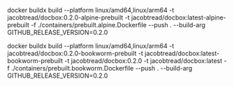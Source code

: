 
docker buildx build --platform linux/amd64,linux/arm64 -t jacobtread/docbox:0.2.0-alpine-prebuilt -t jacobtread/docbox:latest-alpine-prebuilt -f ./containers/prebuilt.alpine.Dockerfile --push . --build-arg GITHUB_RELEASE_VERSION=0.2.0


docker buildx build --platform linux/amd64,linux/arm64 -t jacobtread/docbox:0.2.0-bookworm-prebuilt -t jacobtread/docbox:latest-bookworm-prebuilt -t jacobtread/docbox:0.2.0 -t jacobtread/docbox:latest -f ./containers/prebuilt.bookworm.Dockerfile --push . --build-arg GITHUB_RELEASE_VERSION=0.2.0


